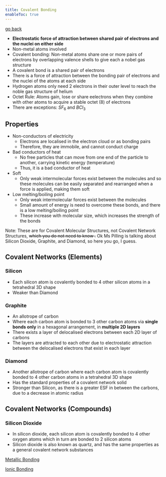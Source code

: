 ```yaml
---
title: Covalent Bonding
enableToc: true
---
```


[go back](11Subjects/11Chemistry.md)

- **Electrostatic force of attraction between shared pair of electrons and the nuclei on either side**
- Non-metal atoms involved
- Covalent bonding: Non-metal atoms share one or more pairs of electrons by overlapping valence shells to give each a nobel gas structure
- A covalent bond is a shared pair of electrons
- There is a force of attraction between the bonding pair of electrons and the nuclei of the atoms at each side
- Hydrogen atoms only need 2 electrons in their outer level to reach the noble gas structure of helium
- Octet Rule: Atoms gain, lose or share eelectrons when they combine with other atoms to acquire a stable octet (8) of electrons
- There are exceptions: $SF_6$ and $BCl_3$ 

## Properties
- Non-conductors of electricity
	- Electrons are localised in the electron cloud or as bonding pairs
	- Therefore, they are immobile, and cannot conduct charge
- Bad conductors of heat
	- No free particles that can move from one end of the particle to another, carrying kinetic energy (temperature)
	- Thus, it is a bad conductor of heat
- Soft
	- Only weak intermolecular forces exist between the molecules and so these molecules can be easily separated and rearranged when a force is applied, making them soft
- Low melting/boiling point
	- Only weak intermolecular forces exist between the molecules
	- Small amount of energy is need to overcome these bonds, and there is a low melting/boiling point
	- These increase with molecular size, which increases the strength of the bonds

Note: These are for Covalent Molecular Structures, not Covalent Network Structures, ~~which you do not need to know .~~
Ok Ms Pilling is talking about Silicon Dioxide, Graphite, and Diamond, so here you go, I guess.

## Covalent Networks (Elements)

### Silicon
- Each silicon atom is covalently bonded to 4 other silicon atoms in a tetrahedral 3D shape
- Weaker than Diamond

### Graphite
- An allotrope of carbon
- Where each carbon atom is bonded to 3 other carbon atoms via **single bonds only** in a hexagonal arrangement, in **multiple 2D layers**
- There exists a layer of delocalised electrons between each 2D layer of carbons
- The layers are attracted to each other due to electrostatic attraction between the delocalised electrons that exist in each layer

### Diamond
- Another allotrope of carbon where each carbon atom is covalently bonded to 4 other carbon atoms in a tetrahedral 3D shape
- Has the standard properties of a covalent network solid
- Stronger than Silicon, as there is a greater ESF in between the carbons, due to a decrease in atomic radius

## Covalent Networks (Compounds)

### Silicon Dioxide
- In silicon dioxide, each silicon atom is covalently bonded to 4 other oxygen atoms which in turn are bonded to 2 silicon atoms
- Silicon dioxide is also known as quartz, and has the same properties as a general covalent network substances


[Metallic Bonding](11Chemistry/metal.md)

[Ionic Bonding](11Chemistry/ionic.md)

